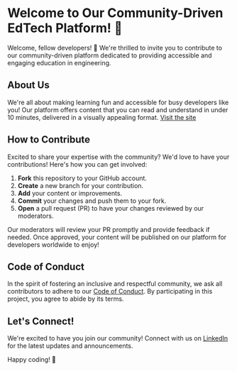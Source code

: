 # Welcome to Our Community-Driven EdTech Platform! 🚀

Welcome, fellow developers! 👋 We're thrilled to invite you to contribute to our community-driven platform dedicated to providing accessible and engaging education in engineering.

## About Us

We're all about making learning fun and accessible for busy developers like you! Our platform offers content that you can read and understand in under 10 minutes, delivered in a visually appealing format.
[Visit the site](https://www.linkedin.com/company/codesurge/)
## How to Contribute

Excited to share your expertise with the community? We'd love to have your contributions! Here's how you can get involved:

1. **Fork** this repository to your GitHub account.
2. **Create** a new branch for your contribution.
3. **Add** your content or improvements.
4. **Commit** your changes and push them to your fork.
5. **Open** a pull request (PR) to have your changes reviewed by our moderators.

Our moderators will review your PR promptly and provide feedback if needed. Once approved, your content will be published on our platform for developers worldwide to enjoy!

## Code of Conduct

In the spirit of fostering an inclusive and respectful community, we ask all contributors to adhere to our [Code of Conduct](CODE_OF_CONDUCT.md). By participating in this project, you agree to abide by its terms.

## Let's Connect!

We're excited to have you join our community! Connect with us on [LinkedIn](https://www.linkedin.com/company/codesurge/) for the latest updates and announcements.

Happy coding! 🎉

